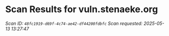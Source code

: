 # Scan Results for vuln.stenaeke.org

*Scan ID: `48fc1919-d69f-4c74-ae42-df44200fdbfc`*
*Scan requested: 2025-05-13 13:27:47*

